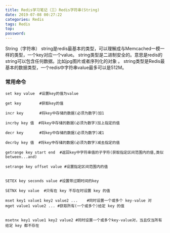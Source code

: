 ```yaml
---
title: Redis学习笔记（三）Redis字符串(String)
date: 2019-07-08 00:27:22
categories: Redis
tags: Redis
top:
password:
---
```


String（字符串）
string是redis最基本的类型，可以理解成与Memcached一模一样的类型，一个key对应一个value。
string类型是二进制安全的。意思是redis的string可以包含任何数据。比如jpg图片或者序列化的对象 。
string类型是Redis最基本的数据类型，一个redis中字符串value最多可以是512M。

### 常用命令

```
set key value  #设置key的值为value

get key        #获取key的值

incr key       #将key中存储的数据(必须为数字)加1

incrby key 值  #将key中存储的数据(必须为数字)加上指定的值

decr key       #将key中存储的数据(必须为数字)减1

decrby key 值  #将key中存储的数据(必须为数字)减去指定的值

getrange key start end  #返回key中字符串值的子字符(获取指定区间范围内的值,类似between...and)

setrange key offset value #设置指定区间范围内的值


SETEX key seconds value #设置带过期时间的key

SETNX key value  #只有在 key 不存在时设置 key 的值

mset key1 value1 key2 value2 ...    #同时设置一个或多个 key-value 对
mget value1 value2 ... #获取所有(一个或多个)给定 key 的值


msetnx key1 value1 key2 value2 #同时设置一个或多个key-value对，当且仅当所有给定 key 都不存在
```